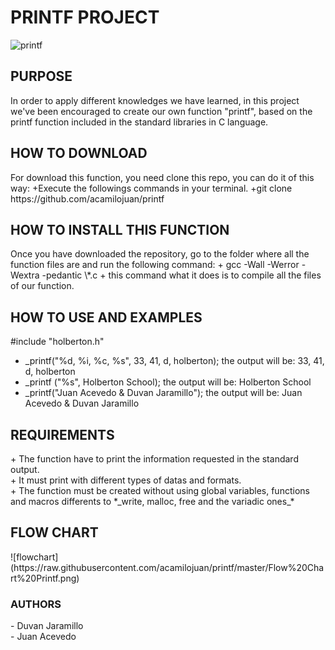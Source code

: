 <h1>PRINTF PROJECT</h1>

![printf](https://cdn.pixabay.com/photo/2015/04/03/18/56/font-705667_960_720.jpg)

<h2>PURPOSE</h2>
In order to apply different knowledges we have learned, in this project we've been encouraged to create our own function "printf", based on the printf function included in the standard libraries in C language.
<h2>HOW TO DOWNLOAD</h2>
For download this function, you need clone this repo, you can do it of this way:
+Execute the followings commands in your terminal.
+git clone https://github.com/acamilojuan/printf

<h2>HOW TO INSTALL THIS FUNCTION</h2>
Once you have downloaded the repository, go to the folder where all the function files are and run the following command:
+ gcc -Wall -Werror -Wextra -pedantic \*.c
+ this command what it does is to compile all the files of our function.

<h2>HOW TO USE AND EXAMPLES</h2>
#include "holberton.h"

+ \_printf("%d, %i, %c, %s", 33, 41, d, holberton); the output will be: 33, 41, d, holberton
+ \_printf ("%s", Holberton School); the output will be: Holberton School
+ \_printf("Juan Acevedo & Duvan Jaramillo"); the output will be: Juan Acevedo & Duvan Jaramillo

<h2>REQUIREMENTS</h2>
+ The function have to print the information requested in the standard output.<br>
+ It must print with different types of datas and formats.<br>
+ The function must be created without using global variables, functions and macros differents to *_write, malloc, free and the variadic ones_* <br>

<h2>FLOW CHART</h2>
![flowchart](https://raw.githubusercontent.com/acamilojuan/printf/master/Flow%20Chart%20Printf.png)

<h3>AUTHORS</h3>
- Duvan Jaramillo<br>
- Juan Acevedo
